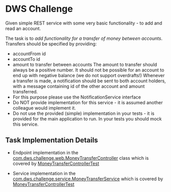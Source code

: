 # DWS Challenge
Given simple REST service with some very basic functionality - to add and read an
account.

The task is to *add functionality for a transfer of money between accounts*. Transfers should be
specified by providing:
- accountFrom id
- accountTo id
- amount to transfer between accounts
The amount to transfer should always be a positive number. It should not be possible for an account to end
up with negative balance (we do not support overdrafts!)
Whenever a transfer is made, a notification should be sent to both account holders, with a message
containing id of the other account and amount transferred.
- For this purpose please use the NotificationService interface
- Do NOT provide implementation for this service - it is assumed another colleague would implement it.
- Do not use the provided (simple) implementation in your tests - it is provided for the main application
to run. In your tests you should mock this service.


## Task Implementation Details

- Endpoint implementation in the [com.dws.challenge.web.MoneyTransferController](./src/main/java/com/dws/challenge/web/MoneyTransferController.java) class which is covered by [MoneyTransferControllerTest](./src/test/java/com/dws/challenge/web/MoneyTransferControllerTest.java)

- Service implementation in the [com.dws.challenge.service.MoneyTransferService](./src/main/java/com/dws/challenge/service/MoneyTransferService.java) which is covered by [MoneyTransferControllerTest](./src/test/java/com/dws/challenge/web/MoneyTransferControllerTest.java)







